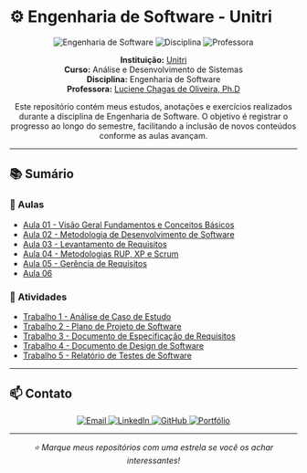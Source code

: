 # ⚙️ Engenharia de Software - Unitri

<div align="center">

![Engenharia de Software](https://img.shields.io/badge/Engenharia%20de%20Software-Unitri-0078D4?style=for-the-badge&logo=azuredevops)
![Disciplina](https://img.shields.io/badge/Disciplina-ADS-4B8BBE?style=for-the-badge&logo=github)
![Professora](https://img.shields.io/badge/Prof-Luciene%20Chagas%20de%20Oliveira-FFCA28?style=for-the-badge&logo=linkedin)

**Instituição:** [Unitri](https://unitri.edu.br)  
**Curso:** Análise e Desenvolvimento de Sistemas  
**Disciplina:** Engenharia de Software  
**Professora:** [Luciene Chagas de Oliveira, Ph.D](https://www.linkedin.com/in/luciene-chagas-de-oliveira-ph-d-b21b3b31/)

Este repositório contém meus estudos, anotações e exercícios realizados durante a disciplina de Engenharia de Software. O objetivo é registrar o progresso ao longo do semestre, facilitando a inclusão de novos conteúdos conforme as aulas avançam.

</div>

---

## 📚 Sumário

### 📖 Aulas

- [Aula 01 - Visão Geral Fundamentos e Conceitos Básicos](/docs/classes/first.md)
- [Aula 02 - Metodologia de Desenvolvimento de Software](/docs/classes/second.md)
- [Aula 03 - Levantamento de Requisitos](/docs/classes/third.md)
- [Aula 04 - Metodologias RUP, XP e Scrum](/docs/classes/fourth.md)
- [Aula 05 - Gerência de Requisitos](/docs/classes/fifth.md)
- [Aula 06](/docs/classes/sixth.md)

### 📝 Atividades

- [Trabalho 1 - Análise de Caso de Estudo](/docs/activities/first.md)
- [Trabalho 2 - Plano de Projeto de Software](/docs/activities/second.md)
- [Trabalho 3 - Documento de Especificação de Requisitos](/docs/activities/third.md)
- [Trabalho 4 - Documento de Design de Software](/docs/activities/fourth.md)
- [Trabalho 5 - Relatório de Testes de Software](/docs/activities/fifth.md)

---

## 📫 Contato

<div align="center">

<a href="mailto:cardosofiles@outlook.com">
  <img src="https://img.shields.io/badge/Email-0078D4?style=for-the-badge&logo=microsoftoutlook&logoColor=white" alt="Email"/>
</a>
<a href="https://www.linkedin.com/in/joaobatista-dev/" target="_blank">
  <img src="https://img.shields.io/badge/LinkedIn-0A66C2?style=for-the-badge&logo=linkedin&logoColor=white" alt="LinkedIn"/>
</a>
<a href="https://github.com/Cardosofiles" target="_blank">
  <img src="https://img.shields.io/badge/GitHub-181717?style=for-the-badge&logo=github&logoColor=white" alt="GitHub"/>
</a>
<a href="https://cardosofiles.dev/" target="_blank">
  <img src="https://img.shields.io/badge/Portfólio-222222?style=for-the-badge&logo=about.me&logoColor=white" alt="Portfólio"/>
</a>

</div>

---

<div align="center">
  <i>⭐ Marque meus repositórios com uma estrela se você os achar interessantes!</i>
</div>
